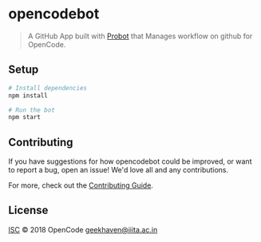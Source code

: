 # opencodebot

> A GitHub App built with [Probot](https://github.com/probot/probot) that Manages workflow on github for OpenCode.  

## Setup

```sh
# Install dependencies
npm install

# Run the bot
npm start
```

## Contributing

If you have suggestions for how opencodebot could be improved, or want to report a bug, open an issue! We'd love all and any contributions.

For more, check out the [Contributing Guide](CONTRIBUTING.md).

## License

[ISC](LICENSE) © 2018 OpenCode <geekhaven@iiita.ac.in>
